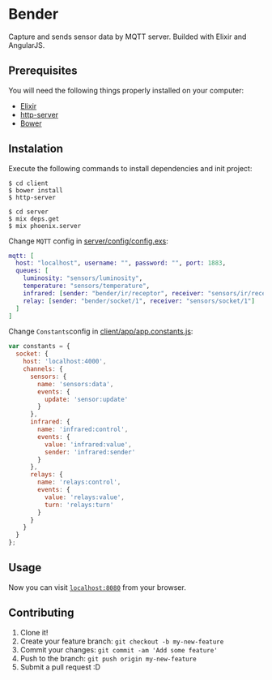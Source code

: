 # Bender

Capture and sends sensor data by MQTT server. Builded with Elixir and AngularJS.

## Prerequisites

You will need the following things properly installed on your computer:

* [Elixir](https://github.com/elixir-lang/elixir)
* [http-server](https://github.com/indexzero/http-server)
* [Bower](https://github.com/nodejs/node)

## Instalation

Execute the following commands to install dependencies and init project:

```console
$ cd client
$ bower install
$ http-server
```

```console
$ cd server 
$ mix deps.get
$ mix phoenix.server
```

Change `MQTT` config in [server/config/config.exs](https://github.com/sergioaugrod/bender-web/blob/master/server/config/config.exs):

```elixir
mqtt: [
  host: "localhost", username: "", password: "", port: 1883,
  queues: [
    luminosity: "sensors/luminosity",
    temperature: "sensors/temperature",
    infrared: [sender: "bender/ir/receptor", receiver: "sensors/ir/receive"],
    relay: [sender: "bender/socket/1", receiver: "sensors/socket/1"]
  ]
]
```

Change `Constants`config in [client/app/app.constants.js](https://github.com/sergioaugrod/bender-web/blob/master/client/app/app.constants.js):

```javascript
var constants = {
  socket: {
    host: 'localhost:4000',
    channels: {
      sensors: {
        name: 'sensors:data',
        events: {
          update: 'sensor:update'
        }
      },
      infrared: {
        name: 'infrared:control',
        events: {
          value: 'infrared:value',
          sender: 'infrared:sender'
        }
      },
      relays: {
        name: 'relays:control',
        events: {
          value: 'relays:value',
          turn: 'relays:turn'
        }
      }
    }
  }
};
```

## Usage

Now you can visit [`localhost:8080`](http://localhost:8080) from your browser.

## Contributing

1. Clone it!
2. Create your feature branch: `git checkout -b my-new-feature`
3. Commit your changes: `git commit -am 'Add some feature'`
4. Push to the branch: `git push origin my-new-feature`
5. Submit a pull request :D

